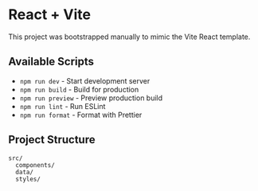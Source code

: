 # React + Vite

This project was bootstrapped manually to mimic the Vite React template.

## Available Scripts

- `npm run dev` - Start development server
- `npm run build` - Build for production
- `npm run preview` - Preview production build
- `npm run lint` - Run ESLint
- `npm run format` - Format with Prettier

## Project Structure

```
src/
  components/
  data/
  styles/
```
